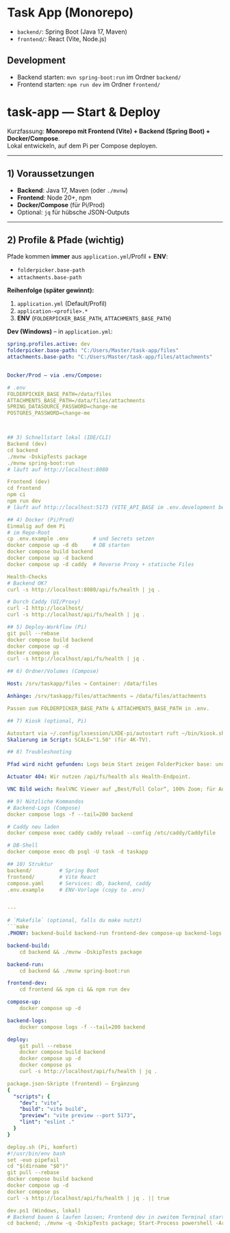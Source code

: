 # Task App (Monorepo)

- `backend/`: Spring Boot (Java 17, Maven)
- `frontend/`: React (Vite, Node.js)

## Development
- Backend starten: `mvn spring-boot:run` im Ordner `backend/`
- Frontend starten: `npm run dev` im Ordner `frontend/`






# task-app — Start & Deploy

Kurzfassung: **Monorepo mit Frontend (Vite) + Backend (Spring Boot) + Docker/Compose**.  
Lokal entwickeln, auf dem Pi per Compose deployen.

---

## 1) Voraussetzungen

- **Backend**: Java 17, Maven (oder `./mvnw`)
- **Frontend**: Node 20+, npm
- **Docker/Compose** (für Pi/Prod)
- Optional: `jq` für hübsche JSON-Outputs

---

## 2) Profile & Pfade (wichtig)

Pfade kommen **immer** aus `application.yml`/Profil + **ENV**:
- `folderpicker.base-path`
- `attachments.base-path`

**Reihenfolge (später gewinnt):**
1. `application.yml` (Default/Profil)
2. `application-<profile>.*`
3. **ENV** (`FOLDERPICKER_BASE_PATH`, `ATTACHMENTS_BASE_PATH`)

**Dev (Windows)** – in `application.yml`:
```yaml
spring.profiles.active: dev
folderpicker.base-path: "C:/Users/Master/task-app/files"
attachments.base-path: "C:/Users/Master/task-app/files/attachments"


Docker/Prod – via .env/Compose:

# .env
FOLDERPICKER_BASE_PATH=/data/files
ATTACHMENTS_BASE_PATH=/data/files/attachments
SPRING_DATASOURCE_PASSWORD=change-me
POSTGRES_PASSWORD=change-me



## 3) Schnellstart lokal (IDE/CLI)
Backend (dev)
cd backend
./mvnw -DskipTests package
./mvnw spring-boot:run
# läuft auf http://localhost:8080

Frontend (dev)
cd frontend
npm ci
npm run dev
# läuft auf http://localhost:5173 (VITE_API_BASE im .env.development beachten)

## 4) Docker (Pi/Prod)
Einmalig auf dem Pi
# im Repo-Root
cp .env.example .env        # und Secrets setzen
docker compose up -d db     # DB starten
docker compose build backend
docker compose up -d backend
docker compose up -d caddy  # Reverse Proxy + statische Files

Health-Checks
# Backend OK?
curl -s http://localhost:8080/api/fs/health | jq .

# Durch Caddy (UI/Proxy)
curl -I http://localhost/
curl -s http://localhost/api/fs/health | jq .

## 5) Deploy-Workflow (Pi)
git pull --rebase
docker compose build backend
docker compose up -d
docker compose ps
curl -s http://localhost/api/fs/health | jq .

## 6) Ordner/Volumes (Compose)

Host: /srv/taskapp/files → Container: /data/files

Anhänge: /srv/taskapp/files/attachments → /data/files/attachments

Passen zum FOLDERPICKER_BASE_PATH & ATTACHMENTS_BASE_PATH in .env.

## 7) Kiosk (optional, Pi)

Autostart via ~/.config/lxsession/LXDE-pi/autostart ruft ~/bin/kiosk.sh auf.
Skalierung im Script: SCALE="1.50" (für 4K-TV).

## 8) Troubleshooting

Pfad wird nicht gefunden: Logs beim Start zeigen FolderPicker base: und Attachments base:

Actuator 404: Wir nutzen /api/fs/health als Health-Endpoint.

VNC Bild weich: RealVNC Viewer auf „Best/Full Color“, 100% Zoom; für Admin lieber RDP.

## 9) Nützliche Kommandos
# Backend-Logs (Compose)
docker compose logs -f --tail=200 backend

# Caddy neu laden
docker compose exec caddy caddy reload --config /etc/caddy/Caddyfile

# DB-Shell
docker compose exec db psql -U task -d taskapp

## 10) Struktur
backend/         # Spring Boot
frontend/        # Vite React
compose.yaml     # Services: db, backend, caddy
.env.example     # ENV-Vorlage (copy to .env)


---

# `Makefile` (optional, falls du make nutzt)
```make
.PHONY: backend-build backend-run frontend-dev compose-up backend-logs deploy

backend-build:
	cd backend && ./mvnw -DskipTests package

backend-run:
	cd backend && ./mvnw spring-boot:run

frontend-dev:
	cd frontend && npm ci && npm run dev

compose-up:
	docker compose up -d

backend-logs:
	docker compose logs -f --tail=200 backend

deploy:
	git pull --rebase
	docker compose build backend
	docker compose up -d
	docker compose ps
	curl -s http://localhost/api/fs/health | jq .

package.json-Skripte (frontend) – Ergänzung
{
  "scripts": {
    "dev": "vite",
    "build": "vite build",
    "preview": "vite preview --port 5173",
    "lint": "eslint ."
  }
}

deploy.sh (Pi, komfort)
#!/usr/bin/env bash
set -euo pipefail
cd "$(dirname "$0")"
git pull --rebase
docker compose build backend
docker compose up -d
docker compose ps
curl -s http://localhost/api/fs/health | jq . || true

dev.ps1 (Windows, lokal)
# Backend bauen & laufen lassen; Frontend dev in zweitem Terminal starten
cd backend; ./mvnw -q -DskipTests package; Start-Process powershell -ArgumentList 'cd ..\frontend; npm ci; npm run dev'; ./mvnw spring-boot:run
